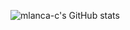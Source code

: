 ![mlanca-c's GitHub stats](https://github-readme-stats.vercel.app/api?username=mlanca-c&show_icons=true&theme=dark)
